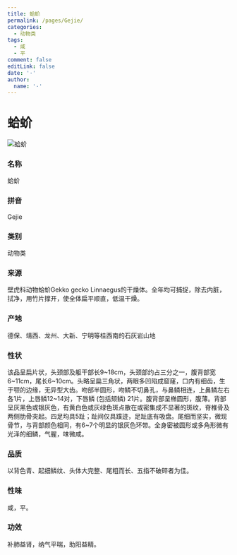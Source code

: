 ```yaml
---
title: 蛤蚧
permalink: /pages/Gejie/
categories: 
  - 动物类
tags: 
  - 咸
  - 平
comment: false
editLink: false
date: '·'
author: 
  name: '·'
---
```

# 蛤蚧

![蛤蚧](https://image.zhongyibaike.com/image/%E8%9B%A4%E8%9A%A7/%E8%9B%A4%E8%9A%A7.jpg)

<!-- more -->
### 名称
蛤蚧

### 拼音
Gejie

### 类别
动物类

### 来源
壁虎科动物蛤蚧Gekko gecko Linnaegus的干燥体。全年均可捕捉，除去内脏，拭净，用竹片撑开，使全体扁平顺直，低温干燥。

### 产地
德保、靖西、龙州、大新、宁明等桂西南的石灰岩山地

### 性状
该品呈扁片状，头颈部及躯干部长9~18cm，头颈部约占三分之一，腹背部宽6~11cm，尾长6~10cm。头略呈扁三角状，两眼多凹陷成窟窿，口内有细齿，生于颚的边缘，无异型大齿。吻部半圆形，吻鳞不切鼻孔，与鼻鳞相连，上鼻鳞左右各1片，上唇鳞12~14对，下唇鳞 (包括颏鳞) 21片。腹背部呈椭圆形，腹薄。背部呈灰黑色或银灰色，有黄白色或灰绿色斑点散在或密集成不显著的斑纹，脊椎骨及两侧肋骨突起。四足均具5趾；趾间仅具蹼迹，足趾底有吸盘。尾细而坚实，微现骨节，与背部颜色相同，有6~7个明显的银灰色环带。全身密被圆形或多角形微有光泽的细鳞，气腥，味微咸。

### 品质
以背色青、起细鳞纹、头体大完整、尾粗而长、五指不破碎者为佳。

### 性味
咸，平。

### 功效
补肺益肾，纳气平喘，助阳益精。
